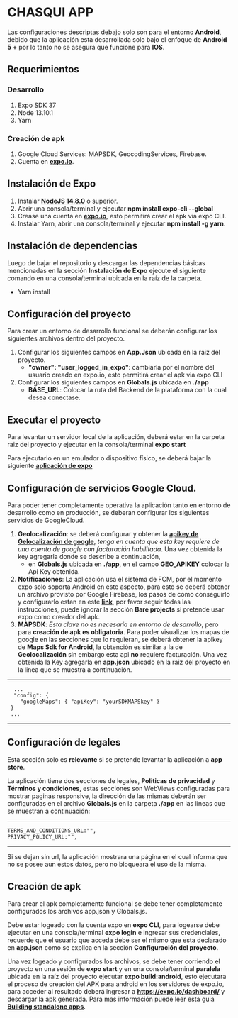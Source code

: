 # CHASQUI APP

Las configuraciones descriptas debajo solo son para el entorno **Android**, debido que la aplicación esta desarrollada solo bajo el enfoque de **Android 5 +** por lo tanto no se asegura que funcione para **IOS**.

## Requerimientos
### Desarrollo
1. Expo SDK 37
2. Node 13.10.1
3. Yarn

### Creación de apk
1. Google Cloud Services: MAPSDK, GeocodingServices, Firebase.
2. Cuenta en **[expo.io](https://expo.io/)**.

## Instalación de Expo
1. Instalar **[NodeJS 14.8.0](https://nodejs.org/es/)** o superior.
2. Abrir una consola/terminal y ejecutar **npm install expo-cli --global**
3. Crease una cuenta en **[expo.io](https://expo.io/)**, esto permitirá crear el apk via expo CLI.
4. Instalar Yarn, abrir una consola/terminal y ejecutar **npm install -g yarn**.

## Instalación de dependencias
Luego de bajar el repositorio y descargar las dependencias básicas mencionadas en la sección **Instalación de Expo** ejecute el siguiente comando en una consola/terminal ubicada en la raíz de la carpeta.
- Yarn install

## Configuración del proyecto
Para crear un entorno de desarrollo funcional se deberán configurar los siguientes archivos dentro del proyecto.

1. Configurar los siguientes campos en **App.Json** ubicada en la raiz del proyecto.
	- **"owner": "user_logged_in_expo"**: cambiarla por el nombre del usuario creado en expo.io, esto permitirá crear el apk via expo CLI
2. Configurar los siguientes campos en **Globals.js** ubicada en **./app**
	- **BASE_URL**: Colocar la ruta del Backend de la plataforma con la cual desea conectase.

## Executar el proyecto
Para levantar un servidor local de la aplicación, deberá estar en la carpeta raiz del proyecto y ejecutar en la consola/terminal **expo start**

Para ejecutarlo en un emulador o dispositivo físico, se deberá bajar la siguiente **[aplicación de expo](https://play.google.com/store/apps/details?id=host.exp.exponent&referrer=www)**

## Configuración de servicios Google Cloud.
Para poder tener completamente operativa la aplicación tanto en entorno de desarrollo como en producción, se deberan configurar los siguientes servicios de GoogleCloud.

1. **Geolocalización**: se deberá configurar y obtener la **[apikey de Gelocalización de google](https://maplink.global/es/blog/como-obtener-google-maps-api-key/)**, *tenga en cuenta que esta key requiere de una cuenta de google con facturación habilitada*. Una vez obtenida la key agregarla donde se describe a continuación,
	- en **Globals.js** ubicada en **./app**, en el campo **GEO_APIKEY** colocar la Api Key obtenida.
2. **Notificaciones**: La aplicación usa el sistema de FCM, por el momento expo solo soporta Android en este aspecto, para esto se deberá obtener un archivo provisto por Google Firebase, los pasos de como conseguirlo y configurarlo estan en este **[link](https://docs.expo.io/guides/using-fcm/)**, por favor seguir todas las instrucciones, puede ignorar la sección **Bare projects** si pretende usar expo como creador del apk.
3. **MAPSDK**: *Esta clave no es necesaria en entorno de desarrollo*, pero para **creación de apk es obligatoria**. Para poder visualizar los mapas de google en las secciones que lo requieran, se deberá obtener la apikey de **Maps Sdk for Android**, la obtención es similar a la de **Geolocalización** sin embargo esta api **no** requiere facturación. Una vez obtenida la Key agregarla en **app.json** ubicado en la raiz del proyecto en la linea que se muestra a continuación.

_ _ _
      ...
      "config": {
        "googleMaps": { "apiKey": "yourSDKMAPSkey" }
     }
     ...
_ _ _

## Configuración de legales
Esta sección solo es **relevante** si se pretende levantar la aplicación a **app store**.

La aplicación tiene dos secciones de legales, **Politicas de privacidad** y **Términos y condiciones**, estas secciones son WebViews configuradas para mostrar paginas responsive, la dirección de las mismas deberán ser configuradas en el archivo **Globals.js** en la carpeta **./app** en las lineas que se muestran a continuación:


_ _ _
    TERMS_AND_CONDITIONS_URL:"",
    PRIVACY_POLICY_URL:"",
_ _ _

Si se dejan sin url, la aplicación mostrara una página en el cual informa que no se posee aun estos datos, pero no bloqueara el uso de la misma.

## Creación de apk

Para crear el apk completamente funcional se debe tener completamente configurados los archivos app.json y Globals.js.

Debe estar logeado con la cuenta expo en **expo CLI**, para logearse debe ejecutar en una consola/terminal **expo login** e ingresar sus credenciales, recuerde que el usuario que acceda debe ser el mismo que esta declarado en **app.json** como se explica en la sección **Configuración del proyecto**.

Una vez logeado y configurados los archivos, se debe tener corriendo el proyecto en una sesión de **expo start** y en una consola/terminal **paralela** ubicada en la raíz del proyecto ejecutar **expo build:android**, esto ejecutara el proceso de creación del APK para android en los servidores de expo.io, para acceder al resultado deberá ingresar a **https://expo.io/dashboard/** y descargar la apk generada.
Para mas información puede leer esta guia **[Building standalone apps](https://docs.expo.io/distribution/building-standalone-apps/)**.

